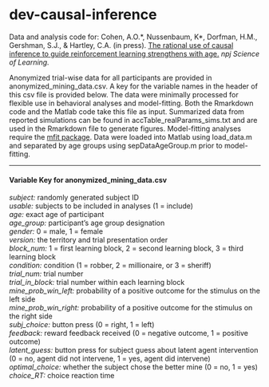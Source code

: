 # dev-causal-inference

Data and analysis code for: Cohen, A.O.\*, Nussenbaum, K\*, Dorfman, H.M., Gershman, S.J., & Hartley, C.A. (in press). [The rational use of causal inference to guide reinforcement learning strengthens with age.](https://psyarxiv.com/j9zuk) *npj Science of Learning.*

Anonymized trial-wise data for all participants are provided in anonymized_mining_data.csv. A key for the variable names in the header of this csv file is provided below. The data were minimally processed for flexible use in behavioral analyses and model-fitting. Both the Rmarkdown code and the Matlab code take this file as input. Summarized data from reported simulations can be found in accTable_realParams_sims.txt and are used in the Rmarkdown file to generate figures. Model-fitting analyses require the [mfit package](https://github.com/sjgershm/mfit). Data were loaded into Matlab using load_data.m and separated by age groups using sepDataAgeGroup.m prior to model-fitting.

---
#### Variable Key for anonymized_mining_data.csv 
*subject:* randomly generated subject ID  
*usable:* subjects to be included in analyses (1 = include)  
*age:* exact age of participant  
*age_group:* participant’s age group designation  
*gender:* 0 = male, 1 = female  
*version:* the territory and trial presentation order   
*block_num:* 1 = first learning block, 2 = second learning block, 3 = third learning block  
*condition:* condition (1 = robber, 2 = millionaire, or 3 = sheriff)  
*trial_num:* trial number  
*trial_in_block:* trial number within each learning block  
*mine_prob_win_left:* probability of a positive outcome for the stimulus on the left side  
*mine_prob_win_right:* probability of a positive outcome for the stimulus on the right side  
*subj_choice:* button press (0 = right, 1 = left)  
*feedback:* reward feedback received (0 = negative outcome, 1 = positive outcome)  
*latent_guess:* button press for subject guess about latent agent intervention (0 = no, agent did not intervene, 1 = yes, agent did intervene)  
*optimal_choice:* whether the subject chose the better mine (0 = no, 1 = yes)  
*choice_RT:* choice reaction time  
